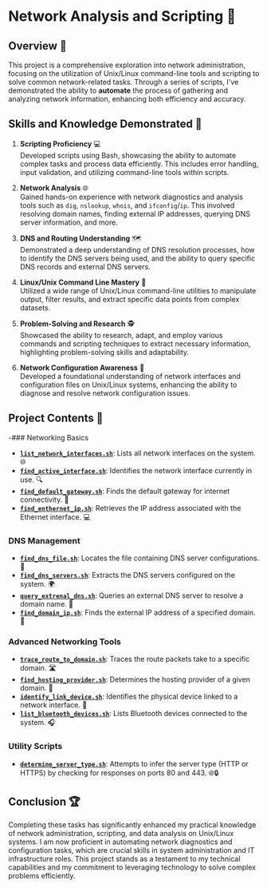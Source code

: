 # Network Analysis and Scripting :satellite:

## Overview :mag_right:

This project is a comprehensive exploration into network administration, focusing on the utilization of Unix/Linux command-line tools and scripting to solve common network-related tasks. Through a series of scripts, I've demonstrated the ability to **automate** the process of gathering and analyzing network information, enhancing both efficiency and accuracy.

## Skills and Knowledge Demonstrated :brain:

1. **Scripting Proficiency** :computer:  
   Developed scripts using Bash, showcasing the ability to automate complex tasks and process data efficiently. This includes error handling, input validation, and utilizing command-line tools within scripts.

2. **Network Analysis** :globe_with_meridians:  
   Gained hands-on experience with network diagnostics and analysis tools such as `dig`, `nslookup`, `whois`, and `ifconfig`/`ip`. This involved resolving domain names, finding external IP addresses, querying DNS server information, and more.

3. **DNS and Routing Understanding** :world_map:  
   Demonstrated a deep understanding of DNS resolution processes, how to identify the DNS servers being used, and the ability to query specific DNS records and external DNS servers.

4. **Linux/Unix Command Line Mastery** :penguin:  
   Utilized a wide range of Unix/Linux command-line utilities to manipulate output, filter results, and extract specific data points from complex datasets.

5. **Problem-Solving and Research** :detective:  
   Showcased the ability to research, adapt, and employ various commands and scripting techniques to extract necessary information, highlighting problem-solving skills and adaptability.

6. **Network Configuration Awareness** :wrench:  
   Developed a foundational understanding of network interfaces and configuration files on Unix/Linux systems, enhancing the ability to diagnose and resolve network configuration issues.

## Project Contents :file_folder:


-### Networking Basics
- [**`list_network_interfaces.sh`**](https://github.com/aitelkob/init/blob/master/network/list_network_interfaces.sh): Lists all network interfaces on the system. 🌐
- [**`find_active_interface.sh`**](https://github.com/aitelkob/init/blob/master/network/find_active_interface.sh): Identifies the network interface currently in use. 🔍
- [**`find_default_gateway.sh`**](https://github.com/aitelkob/init/blob/master/network/find_default_gateway.sh): Finds the default gateway for internet connectivity. 🚧
- [**`find_enthernet_ip.sh`**](https://github.com/aitelkob/init/blob/master/network/find_enthernet_ip.sh): Retrieves the IP address associated with the Ethernet interface. 💻

### DNS Management
- [**`find_dns_file.sh`**](https://github.com/aitelkob/init/blob/master/network/find_dns_file.sh): Locates the file containing DNS server configurations. 📁
- [**`find_dns_servers.sh`**](https://github.com/aitelkob/init/blob/master/network/find_dns_servers.sh): Extracts the DNS servers configured on the system. 🌍
- [**`query_extrenal_dns.sh`**](https://github.com/aitelkob/init/blob/master/network/query_extrenal_dns.sh): Queries an external DNS server to resolve a domain name. 🔎
- [**`find_domain_ip.sh`**](https://github.com/aitelkob/init/blob/master/network/find_domain_ip.sh): Finds the external IP address of a specified domain. 🏡

### Advanced Networking Tools
- [**`trace_route_to_domain.sh`**](https://github.com/aitelkob/init/blob/master/network/trace_route_to_domain.sh): Traces the route packets take to a specific domain. 🛣️
- [**`find_hosting_provider.sh`**](https://github.com/aitelkob/init/blob/master/network/find_hosting_provider.sh): Determines the hosting provider of a given domain. 🏢
- [**`identify_link_device.sh`**](https://github.com/aitelkob/init/blob/master/network/identify_link_device.sh): Identifies the physical device linked to a network interface. 🔗
- [**`list_bluetooth_devices.sh`**](https://github.com/aitelkob/init/blob/master/network/list_bluetooth_devices.sh): Lists Bluetooth devices connected to the system. 🎧

### Utility Scripts
- [**`determine_server_type.sh`**](https://github.com/aitelkob/init/blob/master/network/determine_server_type.sh): Attempts to infer the server type (HTTP or HTTPS) by checking for responses on ports 80 and 443. 🌐🔒


## Conclusion :trophy:

Completing these tasks has significantly enhanced my practical knowledge of network administration, scripting, and data analysis on Unix/Linux systems. I am now proficient in automating network diagnostics and configuration tasks, which are crucial skills in system administration and IT infrastructure roles. This project stands as a testament to my technical capabilities and my commitment to leveraging technology to solve complex problems efficiently.
